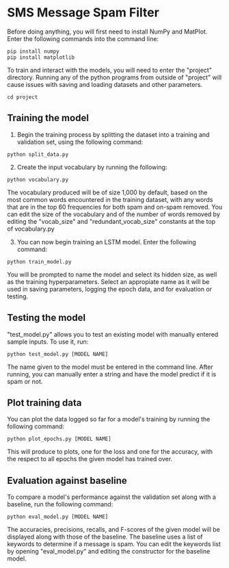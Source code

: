 # SMS Message Spam Filter

Before doing anything, you will first need to install NumPy and MatPlot. Enter the following commands into the command line:

```
pip install numpy
pip install matplotlib
```
To train and interact with the models, you will need to enter the "project" directory. Running any of the python programs from outside of "project" will cause issues with saving and loading datasets and other parameters.

```
cd project
```


## Training the model

1. Begin the training process by splitting the dataset into a training and validation set, using the following command:

```
python split_data.py
```


2. Create the input vocabulary by running the following:

```
python vocabulary.py
```
The vocabulary produced will be of size 1,000 by default, based on the most common words encountered in the training dataset, with any words that are in the top 60 frequencies for both spam and on-spam removed. You can edit the size of the vocabulary and of the number of words removed by editing the "vocab_size" and "redundant_vocab_size" constants at the top of vocabulary.py


3. You can now begin training an LSTM model. Enter the following command:

```
python train_model.py
```
You will be prompted to name the model and select its hidden size, as well as the training hyperparameters. Select an appropiate name as it will be used in saving parameters, logging the epoch data, and for evaluation or testing.


## Testing the model

"test_model.py" allows you to test an existing model with manually entered sample inputs. To use it, run:
```
python test_model.py [MODEL NAME]
```
The name given to the model must be entered in the command line. After running, you can manually enter a string and have the model predict if it is spam or not.


## Plot training data

You can plot the data logged so far for a model's training by running the following command:
```
python plot_epochs.py [MODEL NAME]
```
This will produce to plots, one for the loss and one for the accuracy, with the respect to all epochs the given model has trained over.


## Evaluation against baseline

To compare a model's performance against the validation set along with a baseline, run the following command:
```
python eval_model.py [MODEL NAME]
```
The accuracies, precisions, recalls, and F-scores of the given model will be displayed along with those of the baseline.
The baseline uses a list of keywords to determine if a message is spam. You can edit the keywords list by opening "eval_model.py" and editing the constructor for the baseline model.
